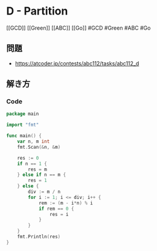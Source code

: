 # D - Partition
[[GCD]] [[Green]] [[ABC]] [[Go]]
#GCD #Green #ABC #Go 

## 問題
- https://atcoder.jp/contests/abc112/tasks/abc112_d

## 解き方
### Code
```go
package main

import "fmt"

func main() {
	var n, m int
	fmt.Scan(&n, &m)

	res := 0
	if n == 1 {
		res = m
	} else if n == m {
		res = 1
	} else {
		div := m / n
		for i := 1; i <= div; i++ {
			rem := (m - i*n) % i
			if rem == 0 {
				res = i
			}
		}
	}
	fmt.Println(res)
}
```